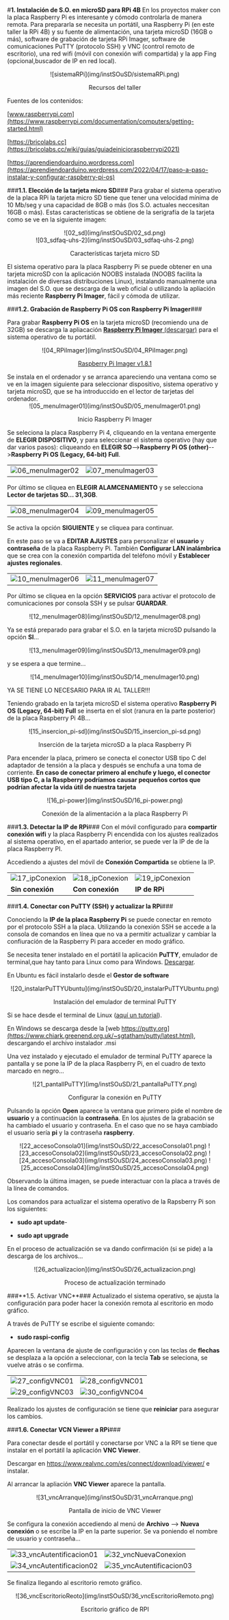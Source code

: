 #**1. Instalación de S.O. en microSD para RPi 4B**
En los proyectos maker con la placa Raspberry Pi es interesante y cómodo controlarla de manera remota. Para prepararla se necesita un portátil, una Raspberry Pi (en este taller la RPi 4B) y su fuente de alimentación, una tarjeta microSD (16GB o más), software de grabación de tarjeta RPi Imager, software de comunicaciones PuTTY (protocolo SSH) y VNC (control remoto de escritorio), una red wifi (móvil con conexión wifi compartida) y la app Fing (opcional,buscador de IP en red local).
<center>
![sistemaRPi](img/instSOuSD/sistemaRPi.png)

Recursos del taller
</center>

Fuentes de los contenidos:

[www.raspberrypi.com](https://www.raspberrypi.com/documentation/computers/getting-started.html)

[https://bricolabs.cc](https://bricolabs.cc/wiki/guias/guiadeinicioraspberrypi2021)

[https://aprendiendoarduino.wordpress.com](https://aprendiendoarduino.wordpress.com/2022/04/17/paso-a-paso-instalar-y-configurar-raspberry-pi-os)

###**1.1. Elección de la tarjeta micro SD**###
Para grabar el sistema operativo de la placa RPi la tarjeta micro SD tiene que tener una velocidad mínima de 10 Mb/seg y una capacidad de 8GB o más (los S.O. actuales neccesitan 16GB o más). Estas caracteristicas se obtiene de la serigrafía de la tarjeta como se ve en la siguiente imagen:
<center>
![02_sd](img/instSOuSD/02_sd.png)
</center>
<center>
![03_sdfaq-uhs-2](img/instSOuSD/03_sdfaq-uhs-2.png)

Características tarjeta micro SD
</center>

El sistema operativo para la placa Raspberry Pi se puede obtener en una tarjeta microSD con la aplicación NOOBS instalada (NOOBS facilita la instalación de diversas distribuciones Linux), instalando manualmente una imagen del S.O. que se descarga de la web oficial o utilizando la apliación más reciente **Raspberry Pi Imager**, fácil y cómoda de utilizar.

###**1.2. Grabación de Raspberry Pi OS con Raspberry Pi Imager**###

Para grabar **Raspberry Pi OS** en la tarjeta microSD (recomiendo una de 32GB) se descarga la apliacación [**Raspberry Pi Imager** (descargar)](https://www.raspberrypi.com/software/) para el sistema operativo de tu portátil.
<center>
![04_RPiImager](img/instSOuSD/04_RPiImager.png)

[Raspberry Pi Imager v1.8.1](https://www.raspberrypi.com/software/)
</center>
Se instala en el ordenador y se arranca apareciendo una ventana como se ve en la imagen siguiente para seleccionar dispositivo, sistema operativo y tarjeta microSD, que se ha introduccido en el lector de tarjetas del ordenador.
<center>
![05_menuImager01](img/instSOuSD/05_menuImager01.png)

Inicio Raspberry Pi Imager
</center>

Se seleciona la placa Raspberry Pi 4, cliqueando en la ventana emergente de **ELEGIR DISPOSITIVO**, y para seleccionar el sistema operativo (hay que dar varios pasos): cliqueando en **ELEGIR SO**-->**Raspberry Pi OS (other)**-->**Raspberry Pi OS (Legacy, 64-bit) Full**.

|            |            |
| ---------- | ---------- |
|![06_menuImager02](img/instSOuSD/06_menuImager02.png)|![07_menuImager03](img/instSOuSD/07_menuImager03.png)|

Por último se cliquea en **ELEGIR ALAMCENAMIENTO** y se selecciona **Lector de tarjetas SD... 31,3GB**.

|            |            |
| ---------- | ---------- |
|![08_menuImager04](img/instSOuSD/08_menuImager04.png)|![09_menuImager05](img/instSOuSD/09_menuImager05.png)|

Se activa la opción **SIGUIENTE** y se cliquea para continuar.

En este paso se va a **EDITAR AJUSTES** para personalizar el **usuario** y **contraseña** de la placa Raspberry Pi. También **Configurar LAN inalámbrica** que se crea con la conexión compartida del teléfono móvil y **Establecer ajustes regionales**.

|            |            |
| ---------- | ---------- |
|![10_menuImager06](img/instSOuSD/10_menuImager06.png)|![11_menuImager07](img/instSOuSD/11_menuImager07.png)|

Por último se cliquea en la opción **SERVICIOS** para activar el protocolo de comunicaciones por consola SSH y se pulsar **GUARDAR**.

<center>
![12_menuImager08](img/instSOuSD/12_menuImager08.png)

</center>

Ya se está preparado para grabar el S.O. en la tarjeta microSD pulsando la opción **SI**...

<center>
![13_menuImager09](img/instSOuSD/13_menuImager09.png)

</center>

y se espera a que termine...

<center>
![14_menuImager10](img/instSOuSD/14_menuImager10.png)

</center>

YA SE TIENE LO NECESARIO PARA IR AL TALLER!!!

Teniendo grabado en la tarjeta microSD el sistema operativo **Raspberry Pi OS (Legacy, 64-bit) Full** se inserta en el slot (ranura en la parte posterior) de la placa Raspberry Pi 4B...

<center>
![15_insercion_pi-sd](img/instSOuSD/15_insercion_pi-sd.png)

Inserción de la tarjeta microSD a la placa Raspberry Pi
</center>

Para encender la placa, primero se conecta el conector USB tipo C del adaptador de tensión a la placa y después se enchufa a una toma de corriente. **En caso de conectar primero al enchufe y luego, el conector USB tipo C, a la Raspberry podríamos causar pequeños cortos que podrían afectar la vida útil de nuestra tarjeta**

<center>
![16_pi-power](img/instSOuSD/16_pi-power.png)

Conexión de la alimentación a la placa Raspberry Pi
</center>

###**1.3. Detectar la IP de RPi**###
Con el móvil configurado para **compartir conexión wifi** y la placa Raspberry Pi encendida con los ajustes realizados al sistema operativo, en el apartado anterior, se puede ver la IP de de la placa Raspberry PI.

Accediendo a ajustes del móvil de **Conexión Compartida** se obtiene la IP.

|            |            |            |
| ---------- | ---------- | ---------- |
|![17_ipConexion](img/instSOuSD/17_ipConexion.png)|![18_ipConexion](img/instSOuSD/18_ipConexion.png)|![19_ipConexion](img/instSOuSD/19_ipConexion.png)|
|**Sin conexión**|**Con conexión**|**IP de RPi**|

###**1.4. Conectar con PuTTY (SSH) y actualizar la RPi**###

Conociendo la **IP de la placa Raspberry Pi** se puede conectar en remoto por el protocolo SSH a la placa. Utilizando la conexión SSH se accede a la consola de comandos en línea que no va a permitir actualizar y cambiar la confiuración de la Raspberry Pi para acceder en modo gráfico.

Se necesita tener instalado en el portátil la aplicación **PuTTY**, emulador de terminal,que hay tanto para Linux como para Windows. [Descargar](https://www.putty.org/).

En Ubuntu es fácil instalarlo desde el **Gestor de software**
<center>
![20_instalarPuTTYUbuntu](img/instSOuSD/20_instalarPuTTYUbuntu.png)

Instalación del emulador de terminal PuTTY
</center>

Si se hace desde el terminal de Linux ([aquí un tutorial](https://www.solvetic.com/tutoriales/article/13001-como-instalar-putty-en-linux/)).

En Windows se descarga desde la [web https://putty.org](https://www.chiark.greenend.org.uk/~sgtatham/putty/latest.html), descargando el archivo instalador .msi

Una vez instalado y ejecutado el emulador de terminal PuTTY aparece la pantalla y se pone la IP de la placa Raspberry Pi, en el cuadro de texto marcado en negro...
<center>
![21_pantallPuTTY](img/instSOuSD/21_pantallaPuTTY.png)

Configurar la conexión en PuTTY
</center>

Pulsando la opción **Open** aparece la ventana que primero pide el nombre de **usuario** y a continuación la **contraseña**. En los ajustes de la grabación se ha cambiado el usuario y contraseña. En el caso que no se haya cambiado el usuario sería **pi** y la contraseña **raspberry**.

<center>
![22_accesoConsola01](img/instSOuSD/22_accesoConsola01.png)
![23_accesoConsola02](img/instSOuSD/23_accesoConsola02.png)
![24_accesoConsola03](img/instSOuSD/24_accesoConsola03.png)
![25_accesoConsola04](img/instSOuSD/25_accesoConsola04.png)
</center>

Observando la última imagen, se puede interactuar con la placa a través de la línea de comandos.

Los comandos para actualizar el sistema operativo de la Rapsberry Pi son los siguientes:

- **sudo apt update**-

- **sudo apt upgrade**

En el proceso de actualización se va dando confirmación (si se pide) a la descarga de los archivos...
<center>
![26_actualizacion](img/instSOuSD/26_actualizacion.png)

Proceso de actualización terminado
</center>
###**1.5. Activar VNC**###
Actualizado el sistema operativo, se ajusta la configuración para poder hacer la conexión remota al escritorio en modo gráfico.

A través de PuTTY se escribe el siguiente comando:

- **sudo raspi-config**

Aparecen la ventana de ajuste de configuración y con las teclas de **flechas** se desplaza a la opción a seleccionar, con la tecla **Tab** se seleciona, se vuelve atrás o se confirma.

|            |            |
| ---------- | ---------- |
|![27_configVNC01](img/instSOuSD/27_configVNC01.png)|![28_configVNC01](img/instSOuSD/28_configVNC02.png)|
|![29_configVNC03](img/instSOuSD/29_configVNC03.png)|![30_configVNC04](img/instSOuSD/30_configVNC04.png)|

Realizado los ajustes de configuración se tiene que **reiniciar** para asegurar los cambios.

###**1.6. Conectar VCN Viewer a RPi**###

Para conectar desde el portátil y conectarse por VNC a la RPI se tiene que instalar en el portátil la aplicación **VNC Viewer**.

Descargar en https://www.realvnc.com/es/connect/download/viewer/ e instalar.

Al arrancar la apliación **VNC Viewer** aparece la pantalla.
<center>
![31_vncArranque](img/instSOuSD/31_vncArranque.png)

Pantalla de inicio de VNC Viewer
</center>

Se configura la conexión accediendo al menú de **Archivo** --> **Nueva conexión** o se escribe la IP en la parte superior. Se va poniendo el nombre de usuario y contraseña...

|            |            |
| ---------- | ---------- |
|![33_vncAutentificacion01](img/instSOuSD/33_vncAutentificacion01.png)|![32_vncNuevaConexion](img/instSOuSD/32_vncNuevaConexion.png)|
|![34_vncAutentificacion02](img/instSOuSD/34_vncAutentificacion02.png)|![35_vncAutentificacion03](img/instSOuSD/35_vncAutentificacion03.png)|

Se finaliza llegando al escritorio remoto gráfico.
<center>
![36_vncEscritorioReoto](img/instSOuSD/36_vncEscritorioRemoto.png)

Escritorio gráfico de RPI
</center>
